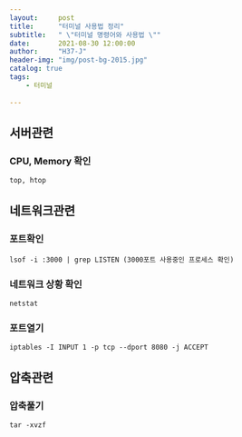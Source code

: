 ```yaml
---
layout:     post
title:      "터미널 사용법 정리"
subtitle:   " \"터미널 명령어와 사용법 \""
date:       2021-08-30 12:00:00
author:     "H37-J"
header-img: "img/post-bg-2015.jpg"
catalog: true
tags:
    - 터미널
    
---
```


## 서버관련
### CPU, Memory 확인
```
top, htop
```

## 네트워크관련
### 포트확인
```
lsof -i :3000 | grep LISTEN (3000포트 사용중인 프로세스 확인)
``` 

### 네트워크 상황 확인
```
netstat
```

### 포트열기
```
iptables -I INPUT 1 -p tcp --dport 8080 -j ACCEPT
```

## 압축관련 
### 압축풀기
```
tar -xvzf
```







